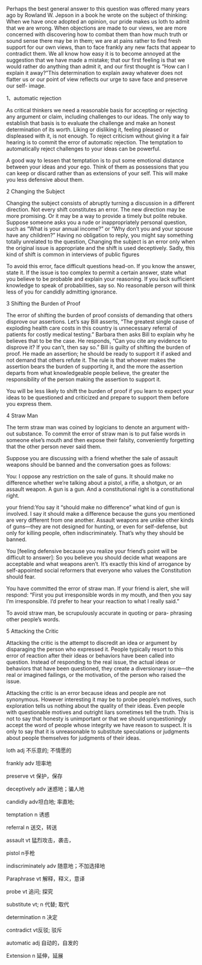 

Perhaps the best general answer to this question was offered many years ago by Rowland W. Jepson in a book he wrote on the subject of thinking: When we have once adopted an opinion, our pride makes us loth to admit that we are wrong. When objections are made to our views, we are more concerned with discovering how to combat them than how much truth or sound sense there may be in them; we are at pains rather to find fresh support for our own views, than to face frankly any new facts that appear to contradict them. We all know how easy it is to become annoyed at the suggestion that we have made a mistake; that our first feeling is that we would rather do anything than admit it, and our first thought is “How can I explain it away?”This determination to explain away whatever does not flatter us or our point of view reflects our urge to save face and preserve our self- image.

1、automatic rejection

As critical thinkers we need a reasonable basis for accepting or rejecting any argument or claim, including challenges to our ideas. The only way to establish that basis is to evaluate the challenge and make an honest determination of its worth. Liking or disliking it, feeling pleased or displeased with it, is not enough. To reject criticism without giving it a fair hearing is to commit the error of automatic rejection. The temptation to automatically reject challenges to your ideas can be powerful. 

A good way to lessen that temptation is to put some emotional distance between your ideas and your ego. Think of them as possessions that you can keep or discard rather than as extensions of your self. This will make you less defensive about them.

2 Changing the Subject 

Changing the subject consists of abruptly turning a discussion in a different direction. Not every shift constitutes an error. The new direction may be more promising. Or it may be a way to provide a timely but polite rebuke. Suppose someone asks you a rude or inappropriately personal question, such as “What is your annual income?” or “Why don’t you and your spouse have any children?” Having no obligation to reply, you might say something totally unrelated to the question, Changing the subject is an error only when the original issue is appropriate and the shift is used deceptively. Sadly, this kind of shift is common in interviews of public figures 

To avoid this error, face difficult questions head-on. If you know the answer, state it. If the issue is too complex to permit a certain answer, state what you believe to be probable and explain your reasoning. If you lack sufficient knowledge to speak of probabilities, say so. No reasonable person will think less of you for candidly admitting ignorance.

3 Shifting the Burden of Proof 

The error of shifting the burden of proof consists of demanding that others disprove our assertions. Let’s say Bill asserts, “The greatest single cause of exploding health care costs in this country is unnecessary referral of patients for costly medical testing.” Barbara then asks Bill to explain why he believes that to be the case. He responds, “Can you cite any evidence to disprove it? If you can’t, then say so.” Bill is guilty of shifting the burden of proof. He made an assertion; he should be ready to support it if asked and not demand that others refute it. The rule is that whoever makes the assertion bears the burden of supporting it, and the more the assertion departs from what knowledgeable people believe, the greater the responsibility of the person making the assertion to support it. 

You will be less likely to shift the burden of proof if you learn to expect your ideas to be questioned and criticized and prepare to support them before you express them. 

4 Straw Man 

The term straw man was coined by logicians to denote an argument with- out substance. To commit the error of straw man is to put false words in someone else’s mouth and then expose their falsity, conveniently forgetting that the other person never said them. 

Suppose you are discussing with a friend whether the sale of assault weapons should be banned and the conversation goes as follows: 

You: I oppose any restriction on the sale of guns. It should make no difference whether we’re talking about a pistol, a rifle, a shotgun, or an assault weapon. A gun is a gun. And a constitutional right is a constitutional right. 

your friend:You say it “should make no difference” what kind of gun is involved. I say it should make a difference because the guns you mentioned are very different from one another. Assault weapons are unlike other kinds of guns—they are not designed for hunting, or even for self-defense, but only for killing people, often indiscriminately. That’s why they should be banned. 

You [feeling defensive because you realize your friend’s point will be difficult to answer]: So you believe you should decide what weapons are acceptable and what weapons aren’t. It’s exactly this kind of arrogance by self-appointed social reformers that everyone who values the Constitution should fear. 

You have committed the error of straw man. If your friend is alert, she will respond: “First you put irresponsible words in my mouth, and then you say I’m irresponsible. I’d prefer to hear your reaction to what I really said.” 

To avoid straw man, be scrupulously accurate in quoting or para- phrasing other people’s words. 

5 Attacking the Critic 

Attacking the critic is the attempt to discredit an idea or argument by disparaging the person who expressed it. People typically resort to this error of reaction after their ideas or behaviors have been called into question. Instead of responding to the real issue, the actual ideas or behaviors that have been questioned, they create a diversionary issue—the real or imagined failings, or the motivation, of the person who raised the issue. 

Attacking the critic is an error because ideas and people are not synonymous. However interesting it may be to probe people’s motives, such exploration tells us nothing about the quality of their ideas. Even people with questionable motives and outright liars sometimes tell the truth. This is not to say that honesty is unimportant or that we should unquestioningly accept the word of people whose integrity we have reason to suspect. It is only to say that it is unreasonable to substitute speculations or judgments about people themselves for judgments of their ideas. 



loth adj 不乐意的; 不情愿的

frankly adv 坦率地

preserve vt 保护，保存

deceptively adv 迷惑地；骗人地

candidly adv坦白地; 率直地;

temptation n 诱惑

referral n 送交，转送

assault vt 猛烈攻击，袭击，

pistol n手枪

indiscriminately adv 随意地；不加选择地

Paraphrase  vt 解释，释义，意译

probe vt 追问; 探究

substitute vt; n 代替; 取代

determination n 决定

contradict vt反驳; 驳斥

automatic adj 自动的，自发的

Extension  n   延伸，延展



